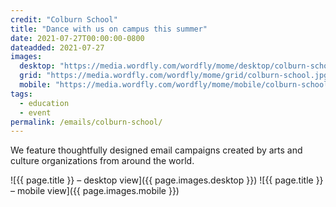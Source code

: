 ```yaml
---
credit: "Colburn School"
title: "Dance with us on campus this summer"
date: 2021-07-27T00:00:00-0800
dateadded: 2021-07-27
images:
  desktop: "https://media.wordfly.com/wordfly/mome/desktop/colburn-school.jpg"
  grid: "https://media.wordfly.com/wordfly/mome/grid/colburn-school.jpg"
  mobile: "https://media.wordfly.com/wordfly/mome/mobile/colburn-school.jpg"
tags:
  - education
  - event
permalink: /emails/colburn-school/
---
```

We feature thoughtfully designed email campaigns created by arts and culture organizations from around the world.

![{{ page.title }} – desktop view]({{ page.images.desktop }})
![{{ page.title }} – mobile view]({{ page.images.mobile }})
